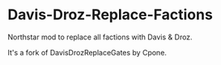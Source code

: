 # Davis-Droz-Replace-Factions
Northstar mod to replace all factions with Davis &amp; Droz.

It's a fork of DavisDrozReplaceGates by Cpone.
